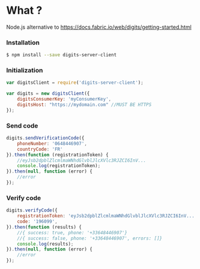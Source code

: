 # What ?
Node.js alternative to https://docs.fabric.io/web/digits/getting-started.html

### Installation

```sh
$ npm install --save digits-server-client
```

### Initialization
```js
var digitsClient = require('digits-server-client');

var digits = new digitsClient({
	digitsConsumerKey: 'myConsumerKey',
	digitsHost: "https://mydomain.com" //MUST BE HTTPS
});
```


### Send code
```js
digits.sendVerificationCode({
	phoneNumber: '0648446907',
	countryCode: 'FR'
}).then(function (registrationToken) {
	//eyJsb2dpblZlcmlmaWNhdGlvblJlcXVlc3RJZCI6InV...
	console.log(registrationToken);
}).then(null, function (error) {
	//error
});
```

### Verify code
```js
digits.verifyCode({
	registrationToken: 'eyJsb2dpblZlcmlmaWNhdGlvblJlcXVlc3RJZCI6InV...',
	code: '196099',
}).then(function (results) {
	//{ success: true, phone: '+33648446907'}
	//{ success: false, phone: '+33648446907', errors: []}
	console.log(results);
}).then(null, function (error) {
	//error
});
```

